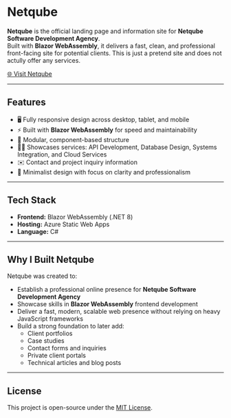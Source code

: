 # Netqube

**Netqube** is the official landing page and information site for **Netqube Software Development Agency**.  
Built with **Blazor WebAssembly**, it delivers a fast, clean, and professional front-facing site for potential clients. 
This is just a pretend site and does not actully offer any services. 

[🌐 Visit Netqube](https://www.netqube.co.uk)

---

## Features

- 🖥️ Fully responsive design across desktop, tablet, and mobile
- ⚡ Built with **Blazor WebAssembly** for speed and maintainability
- 🧩 Modular, component-based structure
- 🧑‍💼 Showcases services: API Development, Database Design, Systems Integration, and Cloud Services
- ✉️ Contact and project inquiry information
- 🎯 Minimalist design with focus on clarity and professionalism

---

## Tech Stack

- **Frontend:** Blazor WebAssembly (.NET 8)
- **Hosting:** Azure Static Web Apps
- **Language:** C#

---

## Why I Built Netqube

Netqube was created to:

- Establish a professional online presence for **Netqube Software Development Agency**
- Showcase skills in **Blazor WebAssembly** frontend development
- Deliver a fast, modern, scalable web presence without relying on heavy JavaScript frameworks
- Build a strong foundation to later add:
  - Client portfolios
  - Case studies
  - Contact forms and inquiries
  - Private client portals
  - Technical articles and blog posts

---

## License

This project is open-source under the [MIT License](LICENSE).
